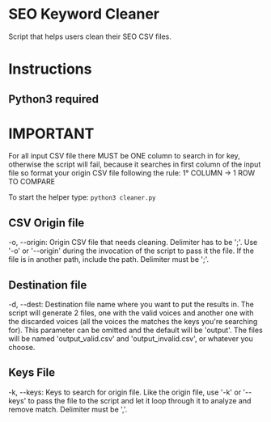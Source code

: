 # SEO Keyword Cleaner
Script that helps users clean their SEO CSV files.

# Instructions

## Python3 required

# IMPORTANT
For all input CSV file there MUST be ONE column to search in for key, otherwise the script will fail, because it searches in first column of the input file so format your origin CSV file following the rule: 1° COLUMN -> 1 ROW TO COMPARE

To start the helper type: ```python3 cleaner.py```

## CSV Origin file
-o, --origin: Origin CSV file that needs cleaning. Delimiter has to be ';'. Use '-o' or '--origin' during the invocation of the script to pass it the file. If the file is in another path, include the path. Delimiter must be ';'.

## Destination file
-d, --dest: Destination file name where you want to put the results in. The script will generate 2 files, one with the valid voices and another one with the discarded voices (all the voices the matches the keys you're searching for). This parameter can be omitted and the default will be 'output'.
The files will be named 'output_valid.csv' and 'output_invalid.csv', or whatever you choose.

## Keys File
-k, --keys: Keys to search for origin file. Like the origin file, use '-k' or '--keys' to pass the file to the script and let it loop through it to analyze and remove match. Delimiter must be ','.